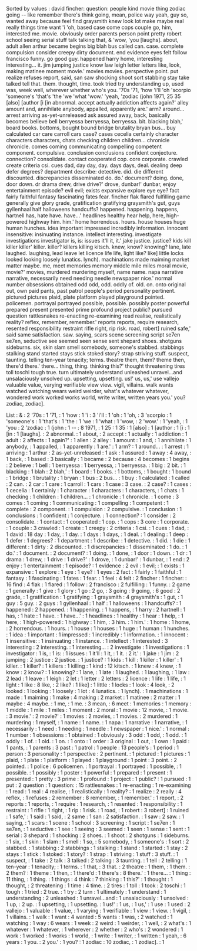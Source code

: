 Sorted by values :
david fincher: question: people kind movie thing zodiac going -- like remember there's think going, mean, police way yeah, guy so, wanted away because feel find graysmith knew look lot make maybe real really things time want 'i 'oh, based case come cops couple go, him, interested me. movie. obviously order parents person point pretty robert school seeing serial stuff talk talking that, & 'wow, 'you [laughs]. about, adult allen arthur became begins big blah bus called can. case. complete compulsion consider creepy dirty document. end evidence eyes felt follow francisco funny. go good guy. happened harry home, interesting interesting... it. jim jumping justice know law leigh letter letters like, look, making matinee moment movie.' movies movies. perspective point. put realize refuses report, said, san saw shocking shoot sort stabbing stay take talked tell that. them. thought, time. took tried try understanding up, used was, week well, wherever whether who's you. '70s '71, 'how 'i'll 'oh 'scorpio 'someone's 'that's 'the 'we 'what 'wow.' 'yeah, 'zodiac (john 1971, 25 35 [also] [author [i [in abnormal. accept actually addiction affects again?' alley amount and, annihilate anybody, appalled, apparently are.' arm? around... arrest arriving as-yet-unreleased ask assured away, back, basically becomes believe bell berryessa berryessa, berryessa. bit. blacking blah,' board books. bottoms, bought bound bridge brutality bryan bus... buy calculated car care carroll cars case? cases cecelia certainly character characters characters, chats checking children children... chronicle chronicle. comes coming communicating compelling competent component. compulsive. conclusion conclusions confident conjecture. connection? consolidate. contact cooperated cop. core corporate. crawled create criteria csi. cues dad, day day, day. days days, deal. dealing deep defer degrees? department describe: detective. did. die different discounted. discrepancies disseminated do. do.' document? doing. done, door down. dr drama drew, drive drive?' drove, dunbar!' dunbar, enjoy entertainment episode? evil evil; exists expansive explore eye eye? fact fairly faithful fantasy fascinating fates fear. fincher flak flared fulfilling game generally give glory grade, gratification gratifying graysmith's gut, guys gyllenhaal half halloweens handcuffs? happened. happening. happens, hartnell has, hate have. have...' headlines healthy hear help, here, high-powered highway him. him.' home horrendous. hours. house houses huge human hunches. idea important impressed incredibly information. innocent insensitive: insinuating instance. intellect interesting. investigate investigations investigator is, is: issues it'll it, it.' jake justice. justice? kids kill killer killer' killer. killer? killers killing kitsch. knew, know? knowing? lane, late laughed. laughing, lead leave let licence life life, light like? like] little locks looked looking loosely lunatics. lynch). machinations made maiming market matter maybe. me, meet memories memory middle mile miles moral movie, movie?' movies, murdered murdering myself, name name. napa narrative narrative, necessarily need needing needle newspaper nice.' normal number obsessions obtained odd odd, odd. oddly of. old. on. onto original out, own paid pants, past patrol people's period personality pertinent. pictured pictures plaid, plate platform played playground pointed. policemen. portrayal portrayed possible, possible. possibly poster powerful prepared present presented prime profound project public? pursued question rattlesnakes re-enacting re-examining read realise, realistically reality? reflex, remember, remember.' reports reports, require research, resented responsibility restraint rifle right, rip risk. road, robert] ruined safe,' said same satisfaction. saw. saying, scars scene screening script se7en se7en, seductive see seemed seen sense sent shepard shoes. shotguns sideburns. six, skin slam smell somebody, someone's stabbed. stabbings stalking stand started stays stick stoked story? strap striving stuff. suspect, taunting. telling ten-year tenacity; terms. theatre them, them? theme then, there'd there.' there... thing, thing. thinking this?' thought threatening tires toll toschi tough true. turn ultimately understand unleashed unravel...and unsalaciously unsolved up. upsetting, upsetting. us!' us, us,' use vallejo valuable value, varying verifiable view view. vigil, villains. walk wants watched watching wears weird weirder, what's whatever whatever, wondered work worked works world, write writer, written years you.' you? zodiac, zodiac]. 

List :
& : 2
'70s : 1
'71, : 1
'how : 1
'i : 3
'i'll : 1
'oh : 1
'oh, : 3
'scorpio : 1
'someone's : 1
'that's : 1
'the : 1
'we : 1
'what : 1
'wow, : 2
'wow.' : 1
'yeah, : 1
'you : 2
'zodiac : 1
(john : 1
-- : 8
1971, : 1
25 : 1
35 : 1
[also] : 1
[author : 1
[i : 1
[in : 1
[laughs]. : 2
abnormal. : 1
about, : 2
accept : 1
actually : 1
addiction : 1
adult : 2
affects : 1
again?' : 1
allen : 2
alley : 1
amount : 1
and, : 1
annihilate : 1
anybody, : 1
appalled, : 1
apparently : 1
are.' : 1
arm? : 1
around... : 1
arrest : 1
arriving : 1
arthur : 2
as-yet-unreleased : 1
ask : 1
assured : 1
away : 4
away, : 1
back, : 1
based : 3
basically : 1
became : 2
because : 4
becomes : 1
begins : 2
believe : 1
bell : 1
berryessa : 1
berryessa, : 1
berryessa. : 1
big : 2
bit. : 1
blacking : 1
blah : 2
blah,' : 1
board : 1
books. : 1
bottoms, : 1
bought : 1
bound : 1
bridge : 1
brutality : 1
bryan : 1
bus : 2
bus... : 1
buy : 1
calculated : 1
called : 2
can. : 2
car : 1
care : 1
carroll : 1
cars : 1
case : 3
case. : 2
case? : 1
cases : 1
cecelia : 1
certainly : 1
character : 1
characters : 1
characters, : 1
chats : 1
checking : 1
children : 1
children... : 1
chronicle : 1
chronicle. : 1
come : 3
comes : 1
coming : 1
communicating : 1
compelling : 1
competent : 1
complete : 2
component. : 1
compulsion : 2
compulsive. : 1
conclusion : 1
conclusions : 1
confident : 1
conjecture. : 1
connection? : 1
consider : 2
consolidate. : 1
contact : 1
cooperated : 1
cop. : 1
cops : 3
core : 1
corporate. : 1
couple : 3
crawled : 1
create : 1
creepy : 2
criteria : 1
csi. : 1
cues : 1
dad, : 1
david : 18
day : 1
day, : 1
day. : 1
days : 1
days, : 1
deal. : 1
dealing : 1
deep : 1
defer : 1
degrees? : 1
department : 1
describe: : 1
detective. : 1
did. : 1
die : 1
different : 1
dirty : 2
discounted. : 1
discrepancies : 1
disseminated : 1
do. : 1
do.' : 1
document. : 2
document? : 1
doing. : 1
done, : 1
door : 1
down. : 1
dr : 1
drama : 1
drew, : 1
drive : 1
drive?' : 1
drove, : 1
dunbar!' : 1
dunbar, : 1
end : 2
enjoy : 1
entertainment : 1
episode? : 1
evidence : 2
evil : 1
evil; : 1
exists : 1
expansive : 1
explore : 1
eye : 1
eye? : 1
eyes : 2
fact : 1
fairly : 1
faithful : 1
fantasy : 1
fascinating : 1
fates : 1
fear. : 1
feel : 4
felt : 2
fincher : 1
fincher: : 16
find : 4
flak : 1
flared : 1
follow : 2
francisco : 2
fulfilling : 1
funny. : 2
game : 1
generally : 1
give : 1
glory : 1
go : 2
go, : 3
going : 9
going, : 6
good : 2
grade, : 1
gratification : 1
gratifying : 1
graysmith : 4
graysmith's : 1
gut, : 1
guy : 5
guy. : 2
guys : 1
gyllenhaal : 1
half : 1
halloweens : 1
handcuffs? : 1
happened : 2
happened. : 1
happening. : 1
happens, : 1
harry : 2
hartnell : 1
has, : 1
hate : 1
have. : 1
have...' : 1
headlines : 1
healthy : 1
hear : 1
help, : 1
here, : 1
high-powered : 1
highway : 1
him, : 3
him. : 1
him.' : 1
home : 1
home, : 2
horrendous. : 1
hours. : 1
house : 1
houses : 1
huge : 1
human : 1
hunches. : 1
idea : 1
important : 1
impressed : 1
incredibly : 1
information. : 1
innocent : 1
insensitive: : 1
insinuating : 1
instance. : 1
intellect : 1
interested : 3
interesting : 2
interesting. : 1
interesting... : 2
investigate : 1
investigations : 1
investigator : 1
is, : 1
is: : 1
issues : 1
it'll : 1
it, : 1
it. : 2
it.' : 1
jake : 1
jim : 2
jumping : 2
justice : 2
justice. : 1
justice? : 1
kids : 1
kill : 1
killer : 1
killer' : 1
killer. : 1
killer? : 1
killers : 1
killing : 1
kind : 12
kitsch. : 1
knew : 4
knew, : 1
know : 2
know? : 1
knowing? : 1
lane, : 1
late : 1
laughed. : 1
laughing, : 1
law : 2
lead : 1
leave : 1
leigh : 2
let : 1
letter : 2
letters : 2
licence : 1
life : 1
life, : 1
light : 1
like : 8
like, : 2
like? : 1
like] : 1
little : 1
locks : 1
look : 4
look, : 2
looked : 1
looking : 1
loosely : 1
lot : 4
lunatics. : 1
lynch). : 1
machinations : 1
made : 1
maiming : 1
make : 4
making : 2
market : 1
matinee : 2
matter : 1
maybe : 4
maybe. : 1
me, : 1
me. : 3
mean, : 6
meet : 1
memories : 1
memory : 1
middle : 1
mile : 1
miles : 1
moment : 2
moral : 1
movie : 12
movie, : 1
movie. : 3
movie.' : 2
movie?' : 1
movies : 2
movies, : 1
movies. : 2
murdered : 1
murdering : 1
myself, : 1
name : 1
name. : 1
napa : 1
narrative : 1
narrative, : 1
necessarily : 1
need : 1
needing : 1
needle : 1
newspaper : 1
nice.' : 1
normal : 1
number : 1
obsessions : 1
obtained : 1
obviously : 3
odd : 1
odd, : 1
odd. : 1
oddly : 1
of. : 1
old. : 1
on. : 1
onto : 1
order : 3
original : 1
out, : 1
own : 1
paid : 1
pants, : 1
parents : 3
past : 1
patrol : 1
people : 13
people's : 1
period : 1
person : 3
personality : 1
perspective : 2
pertinent. : 1
pictured : 1
pictures : 1
plaid, : 1
plate : 1
platform : 1
played : 1
playground : 1
point : 3
point. : 2
pointed. : 1
police : 6
policemen. : 1
portrayal : 1
portrayed : 1
possible, : 1
possible. : 1
possibly : 1
poster : 1
powerful : 1
prepared : 1
present : 1
presented : 1
pretty : 3
prime : 1
profound : 1
project : 1
public? : 1
pursued : 1
put : 2
question : 1
question: : 15
rattlesnakes : 1
re-enacting : 1
re-examining : 1
read : 1
real : 4
realise, : 1
realistically : 1
reality? : 1
realize : 2
really : 4
reflex, : 1
refuses : 2
remember : 8
remember, : 1
remember.' : 1
report, : 2
reports : 1
reports, : 1
require : 1
research, : 1
resented : 1
responsibility : 1
restraint : 1
rifle : 1
right, : 1
rip : 1
risk. : 1
road, : 1
robert : 3
robert] : 1
ruined : 1
safe,' : 1
said : 1
said, : 2
same : 1
san : 2
satisfaction. : 1
saw : 2
saw. : 1
saying, : 1
scars : 1
scene : 1
school : 3
screening : 1
script : 1
se7en : 1
se7en, : 1
seductive : 1
see : 1
seeing : 3
seemed : 1
seen : 1
sense : 1
sent : 1
serial : 3
shepard : 1
shocking : 2
shoes. : 1
shoot : 2
shotguns : 1
sideburns. : 1
six, : 1
skin : 1
slam : 1
smell : 1
so, : 5
somebody, : 1
someone's : 1
sort : 2
stabbed. : 1
stabbing : 2
stabbings : 1
stalking : 1
stand : 1
started : 1
stay : 2
stays : 1
stick : 1
stoked : 1
story? : 1
strap : 1
striving : 1
stuff : 3
stuff. : 1
suspect, : 1
take : 2
talk : 3
talked : 2
talking : 3
taunting. : 1
tell : 2
telling : 1
ten-year : 1
tenacity; : 1
terms. : 1
that, : 3
that. : 2
theatre : 1
them, : 1
them. : 2
them? : 1
theme : 1
then, : 1
there'd : 1
there's : 8
there.' : 1
there... : 1
thing : 11
thing, : 1
thing. : 1
things : 4
think : 7
thinking : 1
this?' : 1
thought : 1
thought, : 2
threatening : 1
time : 4
time. : 2
tires : 1
toll : 1
took : 2
toschi : 1
tough : 1
tried : 2
true. : 1
try : 2
turn : 1
ultimately : 1
understand : 1
understanding : 2
unleashed : 1
unravel...and : 1
unsalaciously : 1
unsolved : 1
up, : 2
up. : 1
upsetting, : 1
upsetting. : 1
us!' : 1
us, : 1
us,' : 1
use : 1
used : 2
vallejo : 1
valuable : 1
value, : 1
varying : 1
verifiable : 1
view : 1
view. : 1
vigil, : 1
villains. : 1
walk : 1
want : 4
wanted : 5
wants : 1
was, : 2
watched : 1
watching : 1
way : 6
wears : 1
week : 2
weird : 1
weirder, : 1
well, : 2
what's : 1
whatever : 1
whatever, : 1
wherever : 2
whether : 2
who's : 2
wondered : 1
work : 1
worked : 1
works : 1
world, : 1
write : 1
writer, : 1
written : 1
yeah, : 6
years : 1
you. : 2
you.' : 1
you? : 1
zodiac : 10
zodiac, : 1
zodiac]. : 1

